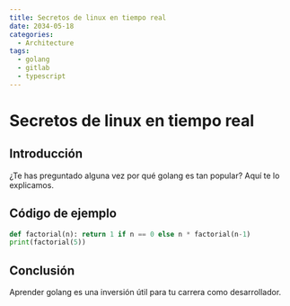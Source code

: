 ```yaml
---
title: Secretos de linux en tiempo real
date: 2034-05-18
categories:
  - Architecture
tags:
  - golang
  - gitlab
  - typescript
---
```


# Secretos de linux en tiempo real

## Introducción

¿Te has preguntado alguna vez por qué golang es tan popular? Aquí te lo explicamos.

## Código de ejemplo

```python
def factorial(n): return 1 if n == 0 else n * factorial(n-1)
print(factorial(5))
```

## Conclusión

Aprender golang es una inversión útil para tu carrera como desarrollador.
